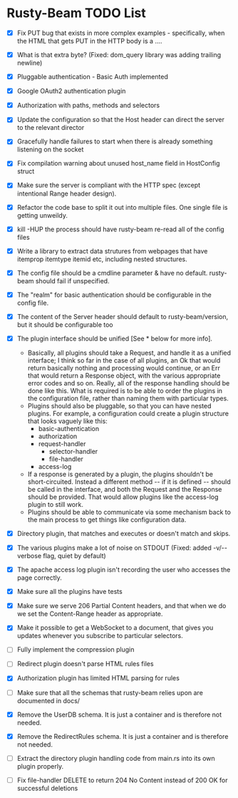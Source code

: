 # Rusty-Beam TODO List

- [x] Fix PUT bug that exists in more complex examples - specifically, when the HTML that gets PUT in the HTTP body is a <td>...</td>.
- [x] What is that extra byte? (Fixed: dom_query library was adding trailing newline)
- [x] Pluggable authentication - Basic Auth implemented
- [x] Google OAuth2 authentication plugin
- [x] Authorization with paths, methods and selectors
- [x] Update the configuration so that the Host header can direct the server to the relevant director
- [x] Gracefully handle failures to start when there is already something listening on the socket
- [x] Fix compilation warning about unused host_name field in HostConfig struct
- [x] Make sure the server is compliant with the HTTP spec (except intentional Range header design).
- [x] Refactor the code base to split it out into multiple files. One single file is getting unweildy.
- [x] kill -HUP the process should have rusty-beam re-read all of the config files
- [x] Write a library to extract data strutures from webpages that have itemprop itemtype itemid etc, including nested structures.
- [x] The config file should be a cmdline parameter & have no default. rusty-beam should fail if unspecified.
- [x] The "realm" for basic authentication should be configurable in the config file.
- [x] The content of the Server header should default to rusty-beam/version, but it should be configurable too
- [x] The plugin interface should be unified [See * below for more info].
    - Basically, all plugins should take a Request, and handle it as a unified interface; I think so far in the case of all plugins, an Ok that would return basically nothing and processing would continue, or an Err that would return a Response object, with the various appropriate error codes and so on. Really, all of the response handling should be done like this. What is required is to be able to order the plugins in the configuration file, rather than naming them with particular types.
    - Plugins should also be pluggable, so that you can have nested plugins. For example, a configuration could create a plugin structure that looks vaguely like this:
        - basic-authentication
        - authorization
        - request-handler
            - selector-handler
            - file-handler
        - access-log
    - If a response is generated by a plugin, the plugins shouldn't be short-circuited. Instead a different method -- if it is defined -- should be called in the interface, and both the Request and the Response should be provided. That would allow plugins like the access-log plugin to still work.
    - Plugins should be able to communicate via some mechanism back to the main process to get things like configuration data.
- [x] Directory plugin, that matches and executes or doesn't match and skips.
- [x] The various plugins make a lot of noise on STDOUT (Fixed: added -v/--verbose flag, quiet by default)
- [x] The apache access log plugin isn't recording the user who accesses the page correctly.
- [x] Make sure all the plugins have tests
- [x] Make sure we serve 206 Partial Content headers, and that when we do we set the Content-Range header as appropriate.
- [x] Make it possible to get a WebSocket to a document, that gives you updates whenever you subscribe to particular selectors.
- [ ] Fully implement the compression plugin
- [ ] Redirect plugin doesn't parse HTML rules files
- [x] Authorization plugin has limited HTML parsing for rules
- [ ] Make sure that all the schemas that rusty-beam relies upon are documented in docs/
- [x] Remove the UserDB schema. It is just a container and is therefore not needed.
- [x] Remove the RedirectRules schema. It is just a container and is therefore not needed.
- [ ] Extract the directory plugin handling code from main.rs into its own plugin properly.
- [ ] Fix file-handler DELETE to return 204 No Content instead of 200 OK for successful deletions


